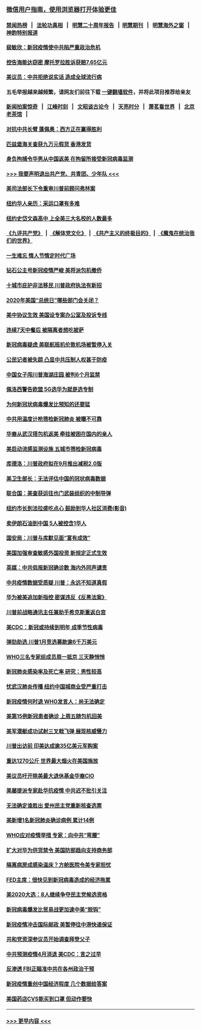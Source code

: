 ### [微信用户指南，使用浏览器打开体验更佳](https://github.com/gfw-breaker/banned-news1/blob/master/indexes/wechat-guide.md?t=0)
#### [禁闻热榜](热点新闻.md?t=0)  &nbsp;&nbsp;|&nbsp;&nbsp; [法轮功真相](https://github.com/gfw-breaker/truth/blob/master/README.md?t=0) &nbsp;&nbsp;|&nbsp;&nbsp; [明慧二十周年报告](https://github.com/gfw-breaker/mh-reports/blob/master/README.md?t=0) &nbsp;&nbsp;|&nbsp;&nbsp;[明慧期刊](https://github.com/gfw-breaker/mh-qikan) &nbsp;&nbsp;|&nbsp;&nbsp; [明慧海外之窗](https://github.com/gfw-breaker/mh-news/blob/master/README.md?t=0) &nbsp;&nbsp;|&nbsp;&nbsp; [神韵特别报道](https://github.com/gfw-breaker/mh-news/blob/master/shenyun.md?t=0)
#### [裴敏欣：新冠疫情使中共陷严重政治危机](../pages/nsc412/n11871514.md?t=02160511) 
#### [控告海能达窃密 摩托罗拉胜诉获赔7.65亿元](../pages/nsc412/n11871594.md?t=02160511) 
#### [美议员：中共拒绝说实话 造成全球流行病](../pages/nsc412/n11871582.md?t=02160511) 
#### 五毛举报越来越频繁，请网友们前往下载 [一键翻墙软件](https://github.com/gfw-breaker/ssr-accounts)，并将此项目推荐给亲友
#### [新闻拍案惊奇](https://github.com/gfw-breaker/banned-news1/blob/master/pages/link4.md) &nbsp;&nbsp;|&nbsp;&nbsp; [江峰时刻](https://github.com/gfw-breaker/banned-news1/blob/master/pages/link4.md) &nbsp;&nbsp;|&nbsp;&nbsp; [文昭谈古论今](https://github.com/gfw-breaker/banned-news1/blob/master/pages/link4.md) &nbsp;&nbsp;|&nbsp;&nbsp; [天亮时分](https://github.com/gfw-breaker/banned-news1/blob/master/pages/link4.md) &nbsp;&nbsp;|&nbsp;&nbsp; [萧茗看世界](https://github.com/gfw-breaker/banned-news1/blob/master/pages/link4.md) &nbsp;&nbsp;|&nbsp;&nbsp; [北京老茶馆](https://github.com/gfw-breaker/banned-news1/blob/master/pages/link4.md) &nbsp;&nbsp;|&nbsp;&nbsp; 
#### [对抗中共长臂 蓬佩奥：西方正在赢得胜利](../pages/nsc412/n11871500.md?t=02160511) 
#### [匹兹堡海关查获九万元假货 香港发货](../pages/nsc412/n11870716.md?t=02160511) 
#### [身负拘捕令华男从中国返美  在拘留所接受新冠病毒监测](../pages/nsc412/n11870710.md?t=02160511) 
#### [>>> 我要声明退出共产党、共青团、少年队 <<<](https://github.com/begood0513/goodnews/blob/master/quit/letter.md) 
#### [美司法部长下令重审川普前顾问弗林案](../pages/nsc412/n11870258.md?t=02160511) 
#### [纽约华人亲历：采运口罩有多难](../pages/nsc412/n11870531.md?t=02160511) 
#### [纽约史岱文森高中  上全美三大名校的人数最多](../pages/nsc412/n11870557.md?t=02160511) 
#### [《九评共产党》](https://github.com/begood0513/9ping.md/blob/master/README.md) &nbsp;|&nbsp; [《解体党文化》](../../../../jtdwh.md/blob/master/README.md)  &nbsp;|&nbsp; [《共产主义的终极目的》](../../../../gczydzjmd.md/blob/master/README.md) &nbsp;|&nbsp; [《魔鬼在统治我们的世界》](../../../../mgztzwmdsj.md/blob/master/README.md) 
#### [一生难忘 情人节情定时代广场](../pages/nsc412/n11870536.md?t=02160511) 
#### [钻石公主号新冠疫情严峻 美将派包机撤侨](../pages/nsc412/n11870505.md?t=02160511) 
#### [十城市庇护非法移民 川普政府执法有新招](../pages/nsc412/n11870410.md?t=02160511) 
#### [2020年美国“总统日”哪些部门会关闭？](../pages/nsc412/n11870148.md?t=02160511) 
#### [美中协议生效 美国设专案办公室及投诉专线](../pages/nsc412/n11870266.md?t=02160511) 
#### [连续7天中餐后 被隔离者想吃披萨](../pages/nsc412/n11870243.md?t=02160511) 
#### [新冠病毒疑虑 美联航班机伦敦机场被暂停入关](../pages/nsc412/n11870015.md?t=02160511) 
#### [公民记者被失踪 凸显中共压制人权甚于防疫](../pages/nsc412/n11870042.md?t=02160511) 
#### [中国女子闯川普海湖庄园 被判6个月监禁](../pages/nsc412/n11869919.md?t=02160511) 
#### [佩洛西警告欧盟 5G选华为就是选专制](../pages/nsc412/n11869898.md?t=02160511) 
#### [为何新冠状病毒爆发比预知的还要猛](../pages/nsc412/n11869828.md?t=02160511) 
#### [中共用温度计枪筛检新冠肺炎 被曝不可靠](../pages/nsc412/n11869707.md?t=02160511) 
#### [华裔从武汉搭包机返美 牵挂被困在国内的亲人](../pages/nsc412/n11869711.md?t=02160511) 
#### [美启动流感监测设施 五城市筛检新冠病毒](../pages/nsc412/n11869689.md?t=02160511) 
#### [库德洛：川普政府拟在9月推出减税2.0版](../pages/nsc412/n11869627.md?t=02160511) 
#### [美卫生部长：无法评估中国的冠状病毒数据](../pages/nsc412/n11869301.md?t=02160511) 
#### [联合国：美查获运往也门武装组织的中制导弹](../pages/nsc412/n11868677.md?t=02160511) 
#### [纽约市长到法拉盛吃点心  鼓励到华人社区消费(影音)](../pages/nsc412/n11868197.md?t=02160511) 
#### [卖伊朗石油到中国  5人被控含1华人](../pages/nsc412/n11867988.md?t=02160511) 
#### [国安局：川普与库默见面“富有成效”](../pages/nsc412/n11867976.md?t=02160511) 
#### [美国加强审查敏感外国投资 新规定正式生效](../pages/nsc412/n11868041.md?t=02160511) 
#### [英媒：中共低报新冠确诊数 海内外同声谴责](../pages/nsc412/n11867421.md?t=02160511) 
#### [中共疫情数据受质疑 川普：永远不知道真假](../pages/nsc412/n11867195.md?t=02160511) 
#### [华为被美追加新指控 密谋违反《反黑法案》](../pages/nsc412/n11867191.md?t=02160511) 
#### [川普前战略通讯主任兼助手希克斯重返白宫](../pages/nsc412/n11867104.md?t=02160511) 
#### [美CDC：新冠或持续到明年 成季节性病毒](../pages/nsc412/n11867279.md?t=02160511) 
#### [弹劾助选 川普1月竞选募款逾6千万美元](../pages/nsc412/n11866950.md?t=02160511) 
#### [WHO三名专家组成员周一抵京 三天静悄悄](../pages/nsc412/n11866947.md?t=02160511) 
#### [新冠肺炎感染率及死亡率 研究：男性较高](../pages/nsc412/n11866956.md?t=02160511) 
#### [忧武汉肺炎传播 纽约中国城商业受严重打击](../pages/nsc412/n11866902.md?t=02160511) 
#### [新冠疫情何时退 WHO发言人：尚无法确定](../pages/nsc412/n11866864.md?t=02160511) 
#### [美第15例新冠患者确诊 上周五随包机回美](../pages/nsc412/n11866852.md?t=02160511) 
#### [美军潜艇成功试射三叉戟飞弹 展现核威慑力](../pages/nsc412/n11866046.md?t=02160511) 
#### [川普出访前 印美达成逾35亿美元军购案](../pages/nsc412/n11865444.md?t=02160511) 
#### [重达1270公斤 世界最大烟火在美国施放](../pages/nsc412/n11865198.md?t=02160511) 
#### [美议员吁开除美最大退休基金华裔CIO](../pages/nsc412/n11865230.md?t=02160511) 
#### [美屡提派专家赴华抗疫情 中共迟不批引关注](../pages/nsc412/n11864719.md?t=02160511) 
#### [无法确定谁胜出 爱州民主党重新核查选票](../pages/nsc412/n11864830.md?t=02160511) 
#### [美新增1名新冠肺炎确诊病例 累计14例](../pages/nsc412/n11864893.md?t=02160511) 
#### [WHO应对疫情举措 专家：向中共“弯腰”](../pages/nsc412/n11864727.md?t=02160511) 
#### [扩大对华为供货禁令 美国防部趋向支持商务部](../pages/nsc412/n11864773.md?t=02160511) 
#### [隔离病房成感染温床？方舱医院令美专家担忧](../pages/nsc412/n11864575.md?t=02160511) 
#### [FED主席：很快见到新冠病毒造成的经济拖累](../pages/nsc412/n11864507.md?t=02160511) 
#### [美2020大选：8人继续争夺民主党候选资格](../pages/nsc412/n11864327.md?t=02160511) 
#### [新冠病毒爆发比贸易战更加速中美“脱钩”](../pages/nsc412/n11864470.md?t=02160511) 
#### [新冠疫情冲击国际邮政 美暂停往中港快递保证](../pages/nsc412/n11864207.md?t=02160511) 
#### [共和党资深参议员开始调查拜登父子](../pages/nsc412/n11863984.md?t=02160511) 
#### [中共预测疫情4月消退 美CDC：言之过早](../pages/nsc412/n11864310.md?t=02160511) 
#### [反渗透 FBI正瞄准中共在各州政治干预](../pages/nsc412/n11864300.md?t=02160511) 
#### [新冠疫情重创中国经济程度 几个数据给答案](../pages/nsc412/n11864203.md?t=02160511) 
#### [美国药店CVS能买到口罩 但动作要快](../pages/nsc412/n11862438.md?t=02160511) 

----
#### [ >>> 更早内容 <<< ](../indexes/nsc412-earlier.md)
